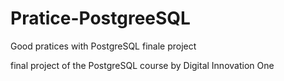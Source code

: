 # Pratice-PostgreeSQL
Good pratices with PostgreSQL finale project

final project of the PostgreSQL course by Digital Innovation One
